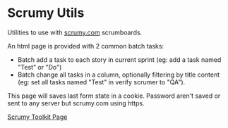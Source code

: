 Scrumy Utils
=========

Utilities to use with [scrumy.com](http://scrumy.com) scrumboards.

An html page is provided with 2 common batch tasks:

- Batch add a task to each story in current sprint (eg: add a task named "Test" or "Do")
- Batch change all tasks in a column, optionally filtering by title content (eg: set all tasks named "Test" in verify scrumer to "QA"). 

This page will saves last form state in a cookie. Password aren't saved or sent to any server but scrumy.com using https.

[Scrumy Toolkit Page](http://benjamine.github.com/scrumy-utils/ScrumyToolkit/)
